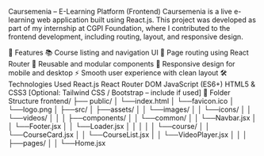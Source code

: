 Caursemenia – E-Learning Platform (Frontend)
Caursemenia is a live e-learning web application built using React.js. This project was developed as part of my internship at CGPI Foundation, where I contributed to the frontend development, including routing, layout, and responsive design.

🚀 Features
📚 Course listing and navigation UI
🔀 Page routing using React Router
🧩 Reusable and modular components
📱 Responsive design for mobile and desktop
⚡ Smooth user experience with clean layout
🛠️ Technologies Used
React.js
React Router DOM
JavaScript (ES6+)
HTML5 & CSS3
[Optional: Tailwind CSS / Bootstrap – include if used]
📂 Folder Structure
frontend/ 
├── public/ 
│ └──index.html 
│ └──favicon.ico 
│ └──logo.png 
│ 
├──src/ 
│ ├──assets/ 
│ │ └──images/ 
│ │ └──icons/ 
│ │ └──videos/ 
│ │ 
│ ├──components/ 
│ │ └──common/ 
│ │ └──Navbar.jsx 
│ │ └──Footer.jsx 
│ │ └──Loader.jsx
│ │ │
│ │ └──course/
│ │ └──CourseCard.jsx
│ │ └──CourseList.jsx
│ │ └──VideoPlayer.jsx
│ │
│ ├──pages/
│ │ └──Home.jsx
